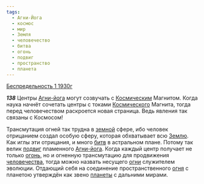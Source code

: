 ```yaml
---
tags:
  - Агни-Йога
  - космос
  - мир
  - Земля
  - человечество
  - битва
  - огонь
  - подвиг
  - пространство
  - планета
---
```


[Беспредельность 1 1930г](https://127.0.0.1:4002/agni/1930)

___138___
Центры [Агни-йога](../../../tags/#Агни-Йога) могут созвучать с [Космическим](../../../tags/#космос) Магнитом. Когда наука начнёт сочетать центры с токами [Космического](../../../tags/#космос) Магнита, тогда перед человечеством раскроется новая страница. Ведь явления так связаны с Космосом!   

Трансмутация огней так трудна в [земной](../../../tags/#Земля) сфере, ибо человек отрицанием создал особую сферу, которая обхватывает всю [Землю](../../../tags/#Земля). Как иглы эти отрицания, и много [битв](../../../tags/#битва) в астральном плане. Потому так велик [подвиг](../../../tags/#подвиг) пламенного [Агни-йога](../../../tags/#Агни-Йога). Когда каждый центр получает не только [огонь](../../../tags/#огонь), но и огненную трансмутацию для продвижения [человечества](../../../tags/#человечество), тогда можно назвать несущего [огни](../../../tags/#огонь) служителем эволюции. Отдающий себя на соединение пространственного [огня](../../../tags/#огонь) с планетою утверждён как звено [планеты](../../../tags/#планета) с дальними мирами.